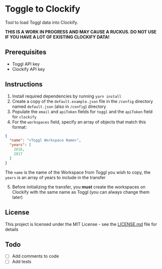 # Toggle to Clockify

Tool to load Toggl data into Clockify.

**THIS IS A WORK IN PROGRESS AND MAY CAUSE A RUCKUS. DO NOT USE IF YOU HAVE A LOT OF EXISTING CLOCKIFY DATA!**

## Prerequisites
- Toggl API key
- Clockify API key

## Instructions
1. Install required dependencies by running `yarn install`
2. Create a copy of the `default.example.json` file in the `/config` directory named `default.json` (also in `/config`) directory
3. Populate the `email` and `apiToken` fields for `toggl` and the `apiToken` field for `clockify`
4. For the `workspaces` field, specify an array of objects that match this format:
```json
{
  "name": "<Toggl Workspace Name>",
  "years": [
    2016,
    2017
  ]
}
```
The `name` is the name of the Workspace from Toggl you wish to copy, the `years` is an array of years to include in the transfer

5. Before initializing the transfer, you **must** create the workspaces on Clockify with the same name as Toggl (you can always change them later)


## License

This project is licensed under the MIT License - see the [LICENSE.md](LICENSE.md) file for details

## Todo

- [ ] Add comments to code
- [ ] Add tests
